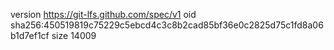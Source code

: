 version https://git-lfs.github.com/spec/v1
oid sha256:450519819c75229c5ebcd4c3c8b2cad85bf36e0c2825d75c1fd8a06b1d7ef1cf
size 14009
